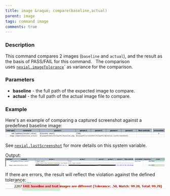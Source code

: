 ```yaml
---
title: image &raquo; compare(baseline,actual)
parent: image
tags: command image
comments: true
---
```



### Description
This command compares 2 images (`baseline` and `actual`), and the result as the basis of PASS/FAIL for this command.  
The comparison uses [`nexial.imageTolerance`](../../systemvars/index#nexial.imageTolerance)` as variance for the 
comparison.


### Parameters
- **baseline** \- the full path of the expected image to compare.
- **actual** \- the full path of the actual image file to compare.


### Example
Here's an example of comparing a captured screenshot against a predefined baseline image:<br/>
![script](image/compare_01.png)

See [`nexial.lastScreenshot`](../../systemvars/index#nexial.lastScreenshot) for more details on this system variable.

Output:<br/>
![output](image/compare_02.png)

If there are errors, the result will reflect the violation against the defined tolerance:<br/>
![output2](image/compare_03.png)
